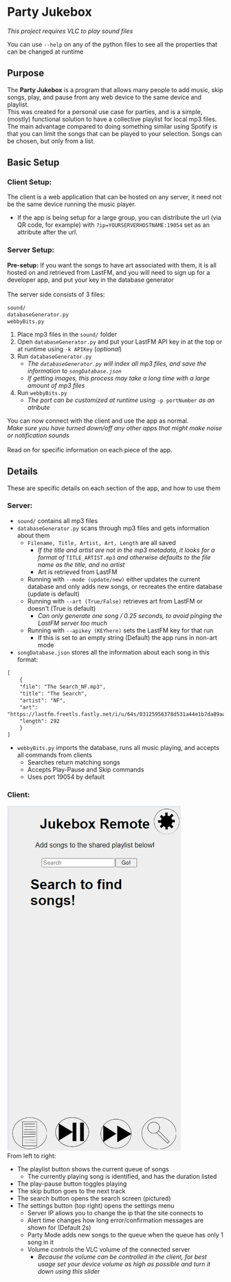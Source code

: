 # Party Jukebox
*This project requires VLC to play sound files*

You can use `--help` on any of the python files to see all the properties that can be changed at runtime
## Purpose
The **Party Jukebox** is a program that allows many people to add music, skip songs, play, and pause from any web device to the same device and playlist. \
This was created for a personal use case for parties, and is a simple, (mostly) functional solution to have a collective playlist for local mp3 files. \
The main advantage compared to doing something similar using Spotify is that you can limit the songs that can be played to your selection. Songs can be chosen, but only from a list.
## Basic Setup
### Client Setup:
The client is a web application that can be hosted on any server, it need not be the same device running the music player. 
* If the app is being setup for a large group, you can distribute the url (via QR code, for example) with `?ip=YOURSERVERHOSTNAME:19054` set as an attribute after the url. 
### Server Setup:
**Pre-setup:** If you want the songs to have art associated with them, it is all hosted on and retrieved from LastFM, and you will need to sign up for a developer app, and put your key in the database generator \
\
The server side consists of 3 files:

```
sound/
databaseGenerator.py
webbyBits.py
```

1. Place mp3 files in the `sound/` folder
2. Open `databaseGenerator.py` and put your LastFM API key in at the top or at runtime using `-k APIKey` (*optional*)
3. Run `databaseGenerator.py`
    * *The `databaseGenerator.py` will index all mp3 files, and save the information to `songDatabase.json`*
    * *If getting images, this process may take a long time with a large amount of mp3 files*
4. Run `webbyBits.py`
    * *The port can be customized at runtime using* `-p portNumber` *as an atribute*

You can now connect with the client and use the app as normal. \
*Make sure you have turned down/off any other apps that might make noise or notification sounds* \
\
Read on for specific information on each piece of the app.
## Details
These are specific details on each section of the app, and how to use them
### Server:
- `sound/` contains all mp3 files
- `databaseGenerator.py` scans through mp3 files and gets information about them
    - `Filename, Title, Artist, Art, Length` are all saved 
        - *If the title and artist are not in the mp3 metadata, it looks for a format of* `TITLE_ARTIST.mp3` *and otherwise defaults to the file name as the title, and no artist*
        - Art is retrieved from LastFM
    - Running with `--mode (update/new)` either updates the current database and only adds new songs, or recreates the entire database (update is default)
    - Running with `--art (True/False)` retrieves art from  LastFM or doesn't (True is default)
        - *Can only generate one song / 0.25 seconds, to avoid pinging the LastFM server too much*
    - Running with `--apikey (KEYhere)` sets the LastFM key for that run
        - If this is set to an empty string (Default) the app runs in non-art mode
- `songDatabase.json` stores all the information about each song in this format:
```
[
    {
    "file": "The Search_NF.mp3", 
    "title": "The Search", 
    "artist": "NF", 
    "art": "https://lastfm.freetls.fastly.net/i/u/64s/03125956378d531a44e1b7da89aae795.png", 
    "length": 292
    }
]
```
- `webbyBits.py` imports the database, runs all music playing, and accepts all commands from clients
    - Searches return matching songs
    - Accepts Play-Pause and Skip commands
    - Uses port 19054 by default

### Client:
![image](./Screenshot_MAIN.png) \
From left to right:
- The playlist button shows the current queue of songs
    - The currently playing song is identified, and has the duration listed
- The play-pause button toggles playing
- The skip button goes to the next track
- The search button opens the search screen (pictured)
- The settings button (top right) opens the settings menu
    - Server IP allows you to change the ip that the site connects to
    - Alert time changes how long error/confirmation messages are shown for (Default 2s)
    - Party Mode adds new songs to the queue when the queue has only 1 song in it
    - Volume controls the VLC volume of the connected server
        - *Because the volume can be controlled in the client, for best usage set your device volume as high as possible and turn it down using this slider*